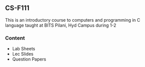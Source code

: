 ## CS-F111
This is an introductory course to computers and programming in C language taught at BITS Pilani, Hyd Campus during 1-2

### Content
- Lab Sheets
- Lec Slides
- Question Papers
